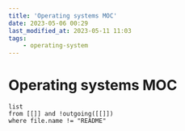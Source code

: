 ```yaml
---
title: 'Operating systems MOC'
date: 2023-05-06 00:29
last_modified_at: 2023-05-11 11:03
tags:
    - operating-system
---
```


# Operating systems MOC

```dataview
list
from [[]] and !outgoing([[]])
where file.name != "README"
```
